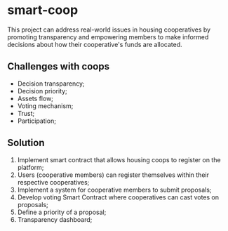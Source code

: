 # smart-coop

This project can address real-world issues in housing cooperatives by promoting transparency and empowering members to make informed decisions about how their cooperative's funds are allocated.

## Challenges with coops

- Decision transparency;
- Decision priority;
- Assets flow;
- Voting mechanism;
- Trust;
- Participation;

## Solution

1. Implement smart contract that allows housing coops to register on the platform;
2. Users (cooperative members) can register themselves within their respective cooperatives;
3. Implement a system for cooperative members to submit proposals;
4. Develop voting Smart Contract where cooperatives can cast votes on proposals;
5. Define a priority of a proposal;
6. Transparency dashboard;
